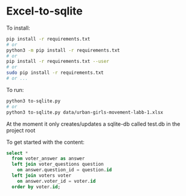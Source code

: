 # Excel-to-sqlite

To install:

```sh
pip install -r requirements.txt
# or
python3 -m pip install -r requirements.txt
# or
pip install -r requirements.txt --user
# or
sudo pip install -r requirements.txt
# or ...
```

To run:

```sh
python3 to-sqlite.py
# or
python3 to-sqlite.py data/urban-girls-movement-labb-1.xlsx
```

At the moment it only creates/updates a sqlite-db called test.db in the project root


To get started with the content:

```sql
select *
  from voter_answer as answer
  left join voter_questions question
    on answer.question_id = question.id
  left join voters voter
    on answer.voter_id = voter.id
  order by voter.id;
```
